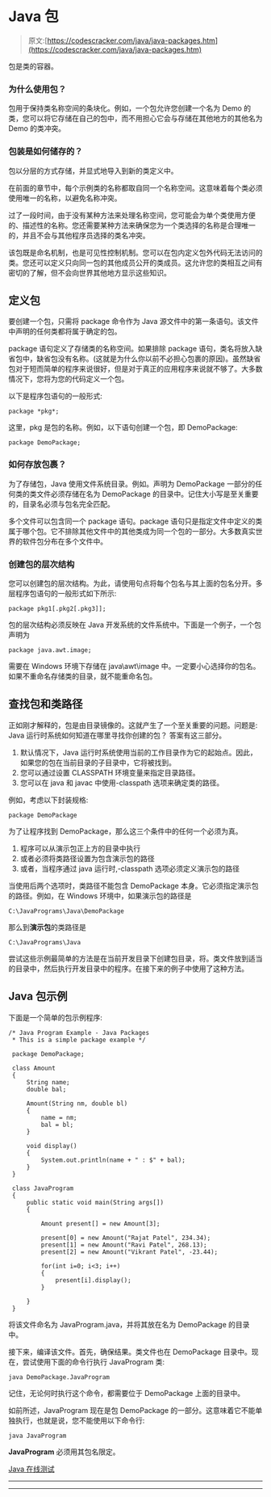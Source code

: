 # Java 包

> 原文:[https://codescracker.com/java/java-packages.htm](https://codescracker.com/java/java-packages.htm)

包是类的容器。

### 为什么使用包？

包用于保持类名称空间的条块化。例如，一个包允许您创建一个名为 Demo 的类，您可以将它存储在自己的包中，而不用担心它会与存储在其他地方的其他名为 Demo 的类冲突。

### 包装是如何储存的？

包以分层的方式存储，并显式地导入到新的类定义中。

在前面的章节中，每个示例类的名称都取自同一个名称空间。这意味着每个类必须使用唯一的名称，以避免名称冲突。

过了一段时间，由于没有某种方法来处理名称空间，您可能会为单个类使用方便的、描述性的名称。您还需要某种方法来确保您为一个类选择的名称是合理唯一的，并且不会与其他程序员选择的类名冲突。

该包既是命名机制，也是可见性控制机制。您可以在包内定义包外代码无法访问的类。您还可以定义只向同一包的其他成员公开的类成员。这允许您的类相互之间有密切的了解，但不会向世界其他地方显示这些知识。

## 定义包

要创建一个包，只需将 package 命令作为 Java 源文件中的第一条语句。该文件中声明的任何类都将属于确定的包。

package 语句定义了存储类的名称空间。如果排除 package 语句，类名将放入缺省包中，缺省包没有名称。(这就是为什么你以前不必担心包裹的原因)。虽然缺省包对于短而简单的程序来说很好，但是对于真正的应用程序来说就不够了。大多数情况下，您将为您的代码定义一个包。

以下是程序包语句的一般形式:

```
package *pkg*;
```

这里，pkg 是包的名称。例如，以下语句创建一个包，即 DemoPackage:

```
package DemoPackage;
```

### 如何存放包裹？

为了存储包，Java 使用文件系统目录。例如。声明为 DemoPackage 一部分的任何类的类文件必须存储在名为 DemoPackage 的目录中。记住大小写是至关重要的，目录名必须与包名完全匹配。

多个文件可以包含同一个 package 语句。package 语句只是指定文件中定义的类属于哪个包。它不排除其他文件中的其他类成为同一个包的一部分。大多数真实世界的软件包分布在多个文件中。

### 创建包的层次结构

您可以创建包的层次结构。为此，请使用句点将每个包名与其上面的包名分开。多层程序包语句的一般形式如下所示:

```
package pkg1[.pkg2[.pkg3]];
```

包的层次结构必须反映在 Java 开发系统的文件系统中。下面是一个例子，一个包声明为

```
package java.awt.image;
```

需要在 Windows 环境下存储在 java\awt\image 中。一定要小心选择你的包名。如果不重命名存储类的目录，就不能重命名包。

## 查找包和类路径

正如刚才解释的，包是由目录镜像的。这就产生了一个至关重要的问题。问题是:
Java 运行时系统如何知道在哪里寻找你创建的包？
答案有这三部分。

1.  默认情况下，Java 运行时系统使用当前的工作目录作为它的起始点。因此，如果您的包在当前目录的子目录中，它将被找到。
2.  您可以通过设置 CLASSPATH 环境变量来指定目录路径。
3.  您可以在 java 和 javac 中使用-classpath 选项来确定类的路径。

例如，考虑以下封装规格:

```
package DemoPackage
```

为了让程序找到 DemoPackage，那么这三个条件中的任何一个必须为真。

1.  程序可以从演示包正上方的目录中执行
2.  或者必须将类路径设置为包含演示包的路径
3.  或者，当程序通过 java 运行时,-classpath 选项必须定义演示包的路径

当使用后两个选项时，类路径不能包含 DemoPackage 本身。它必须指定演示包的路径。例如，在 Windows 环境中，如果演示包的路径是

```
C:\JavaPrograms\Java\DemoPackage
```

那么到**演示包**的类路径是

```
C:\JavaPrograms\Java
```

尝试这些示例最简单的方法是在当前开发目录下创建包目录，将。类文件放到适当的目录中，然后执行开发目录中的程序。在接下来的例子中使用了这种方法。

## Java 包示例

下面是一个简单的包示例程序:

```
/* Java Program Example - Java Packages
 * This is a simple package example */

 package DemoPackage;

 class Amount
 {
     String name;
     double bal;

     Amount(String nm, double bl)
     {
         name = nm;
         bal = bl;
     }

     void display()
     {
         System.out.println(name + " : $" + bal);
     }
 }

 class JavaProgram
 {
     public static void main(String args[])
     {

         Amount present[] = new Amount[3];

         present[0] = new Amount("Rajat Patel", 234.34);
         present[1] = new Amount("Ravi Patel", 268.13);
         present[2] = new Amount("Vikrant Patel", -23.44);

         for(int i=0; i<3; i++)
         {
             present[i].display();
         }

     }
 }
```

将该文件命名为 JavaProgram.java，并将其放在名为 DemoPackage 的目录中。

接下来，编译该文件。首先，确保结果。类文件也在 DemoPackage 目录中。现在，尝试使用下面的命令行执行 JavaProgram 类:

```
java DemoPackage.JavaProgram
```

记住，无论何时执行这个命令，都需要位于 DemoPackage 上面的目录中。

如前所述，JavaProgram 现在是包 DemoPackage 的一部分。这意味着它不能单独执行，也就是说，您不能使用以下命令行:

```
java JavaProgram
```

**JavaProgram** 必须用其包名限定。

[Java 在线测试](/exam/showtest.php?subid=1)

* * *

* * *